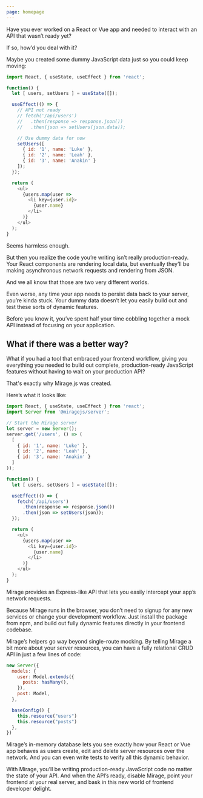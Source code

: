 ```yaml
---
page: homepage
---
```


Have you ever worked on a React or Vue app and needed to interact with an API that wasn’t ready yet?

If so, how’d you deal with it?

Maybe you created some dummy JavaScript data just so you could keep moving:

```js
import React, { useState, useEffect } from 'react';

function() {
  let [ users, setUsers ] = useState([]);

  useEffect(() => {
    // API not ready
    // fetch('/api/users')
    //   .then(response => response.json())
    //   .then(json => setUsers(json.data));

    // Use dummy data for now
    setUsers([
      { id: '1', name: 'Luke' },
      { id: '2', name: 'Leah' },
      { id: '3', name: 'Anakin' }
    ]);
  });

  return (
    <ul>
      {users.map(user =>
        <li key={user.id}>
          {user.name}
        </li>
      )}
    </ul>
  );
}
```

Seems harmless enough.

But then you realize the code you’re writing isn’t really production-ready. Your React components are rendering local data, but eventually they’ll be making asynchronous network requests and rendering from JSON.

And we all know that those are two very different worlds.

Even worse, any time your app needs to persist data back to your server, you’re kinda stuck. Your dummy data doesn’t let you easily build out and test these sorts of dynamic features.

Before you know it, you’ve spent half your time cobbling together a mock API instead of focusing on your application.

## What if there was a better way?

What if you had a tool that embraced your frontend workflow, giving you everything you needed to build out complete, production-ready JavaScript features without having to wait on your production API?

That's exactly why Mirage.js was created.

Here’s what it looks like:

```js
import React, { useState, useEffect } from 'react';
import Server from '@miragejs/server';

// Start the Mirage server
let server = new Server();
server.get('/users', () => (
  [
    { id: '1', name: 'Luke' },
    { id: '2', name: 'Leah' },
    { id: '3', name: 'Anakin' }
  ]
));

function() {
  let [ users, setUsers ] = useState([]);

  useEffect(() => {
    fetch('/api/users')
      .then(response => response.json())
      .then(json => setUsers(json));
  });

  return (
    <ul>
      {users.map(user =>
        <li key={user.id}>
          {user.name}
        </li>
      )}
    </ul>
  );
}
```

Mirage provides an Express-like API that lets you easily intercept your app’s network requests.

Because Mirage runs in the browser, you don’t need to signup for any new services or change your development workflow. Just install the package from npm, and build out fully dynamic features directly in your frontend codebase.

Mirage’s helpers go way beyond single-route mocking. By telling Mirage a bit more about your server resources, you can have a fully relational CRUD API in just a few lines of code:

```js
new Server({
  models: {
    user: Model.extends({
      posts: hasMany(),
    }),
    post: Model,
  },

  baseConfig() {
    this.resource("users")
    this.resource("posts")
  },
})
```

Mirage’s in-memory database lets you see exactly how your React or Vue app behaves as users create, edit and delete server resources over the network. And you can even write tests to verify all this dynamic behavior.

With Mirage, you’ll be writing production-ready JavaScript code no matter the state of your API. And when the API’s ready, disable Mirage, point your frontend at your real server, and bask in this new world of frontend developer delight.
